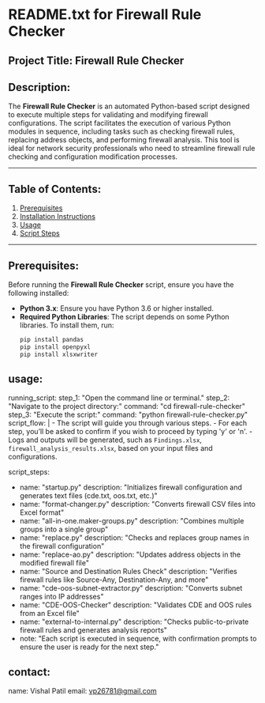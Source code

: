# README.txt for Firewall Rule Checker

## Project Title: **Firewall Rule Checker**

## Description:
The **Firewall Rule Checker** is an automated Python-based script designed to execute multiple steps for validating and modifying firewall configurations. The script facilitates the execution of various Python modules in sequence, including tasks such as checking firewall rules, replacing address objects, and performing firewall analysis. This tool is ideal for network security professionals who need to streamline firewall rule checking and configuration modification processes.

---

## Table of Contents:
1. [Prerequisites](#prerequisites)
2. [Installation Instructions](#installation-instructions)
3. [Usage](#usage)
4. [Script Steps](#script-steps)

---

## Prerequisites:
Before running the **Firewall Rule Checker** script, ensure you have the following installed:

- **Python 3.x**: Ensure you have Python 3.6 or higher installed.
- **Required Python Libraries**: The script depends on some Python libraries. To install them, run:
  ```bash
  pip install pandas
  pip install openpyxl
  pip install xlsxwriter

## usage:
  running_script:
    step_1: "Open the command line or terminal."
    step_2: "Navigate to the project directory:"
      command: "cd firewall-rule-checker"
    step_3: "Execute the script:"
      command: "python firewall-rule-checker.py"
  script_flow: |
    - The script will guide you through various steps.
    - For each step, you’ll be asked to confirm if you wish to proceed by typing 'y' or 'n'.
    - Logs and outputs will be generated, such as `Findings.xlsx`, `firewall_analysis_results.xlsx`, based on your input files and configurations.


script_steps:
  - name: "startup.py"          description: "Initializes firewall configuration and generates text files (cde.txt, oos.txt, etc.)"
  - name: "format-changer.py"    description: "Converts firewall CSV files into Excel format"
  - name: "all-in-one.maker-groups.py" description: "Combines multiple groups into a single group"
  - name: "replace.py"           description: "Checks and replaces group names in the firewall configuration"
  - name: "replace-ao.py"        description: "Updates address objects in the modified firewall file"
  - name: "Source and Destination Rules Check" description: "Verifies firewall rules like Source-Any, Destination-Any, and more"
  - name: "cde-oos-subnet-extractor.py" description: "Converts subnet ranges into IP addresses"
  - name: "CDE-OOS-Checker"     description: "Validates CDE and OOS rules from an Excel file"
  - name: "external-to-internal.py" description: "Checks public-to-private firewall rules and generates analysis reports"
  - note: "Each script is executed in sequence, with confirmation prompts to ensure the user is ready for the next step."




## contact:
  name: Vishal Patil
  email: vp26781@gmail.com
